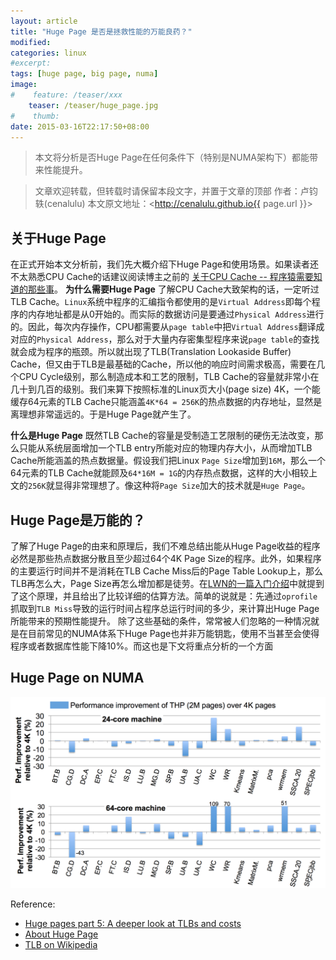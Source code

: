 ```yaml
---
layout: article
title: "Huge Page 是否是拯救性能的万能良药？"
modified:
categories: linux
#excerpt:
tags: [huge page, big page, numa]
image:
#    feature: /teaser/xxx
    teaser: /teaser/huge_page.jpg
#    thumb:
date: 2015-03-16T22:17:50+08:00
---
```



> 本文将分析是否Huge Page在任何条件下（特别是NUMA架构下）都能带来性能提升。

> 文章欢迎转载，但转载时请保留本段文字，并置于文章的顶部
> 作者：卢钧轶(cenalulu)
> 本文原文地址：<http://cenalulu.github.io{{ page.url }}>

## 关于Huge Page

在正式开始本文分析前，我们先大概介绍下Huge Page和使用场景。如果读者还不太熟悉CPU Cache的话建议阅读博主之前的 [关于CPU Cache -- 程序猿需要知道的那些事](http://cenalulu.github.io/linux/all-about-cpu-cache/)。
**为什么需要Huge Page**
了解CPU Cache大致架构的话，一定听过TLB Cache。`Linux`系统中程序的汇编指令都使用的是`Virtual Address`即每个程序的内存地址都是从0开始的。而实际的数据访问是要通过`Physical Address`进行的。因此，每次内存操作，CPU都需要从`page table`中把`Virtual Address`翻译成对应的`Physical Address`，那么对于大量内存密集型程序来说`page table`的查找就会成为程序的瓶颈。所以就出现了TLB(Translation Lookaside Buffer) Cache，但又由于TLB是最基础的Cache，所以他的响应时间需求极高，需要在几个CPU Cycle级别，那么制造成本和工艺的限制，TLB Cache的容量就非常小在几十到几百的级别。我们来算下按照标准的Linux页大小(page size) 4K，一个能缓存64元素的TLB Cache只能涵盖`4K*64 = 256K`的热点数据的内存地址，显然是离理想非常遥远的。于是Huge Page就产生了。

**什么是Huge Page**
既然TLB Cache的容量是受制造工艺限制的硬伤无法改变，那么只能从系统层面增加一个TLB entry所能对应的物理内存大小，从而增加TLB Cache所能涵盖的热点数据量。假设我们把Linux `Page Size`增加到`16M`，那么一个64元素的TLB Cache就能顾及`64*16M = 1G`的内存热点数据，这样的大小相较上文的`256K`就显得非常理想了。像这种将`Page Size`加大的技术就是`Huge Page`。

## Huge Page是万能的？

了解了Huge Page的由来和原理后，我们不难总结出能从Huge Page收益的程序必然是那些热点数据分散且至少超过64个4K Page Size的程序。此外，如果程序的主要运行时间并不是消耗在TLB Cache Miss后的Page Table Lookup上，那么TLB再怎么大，Page Size再怎么增加都是徒劳。在[LWN的一篇入门介绍](http://lwn.net/Articles/379748/)中就提到了这个原理，并且给出了比较详细的估算方法。简单的说就是：先通过`oprofile`抓取到`TLB Miss`导致的运行时间占程序总运行时间的多少，来计算出Huge Page所能带来的预期性能提升。
除了这些基础的条件，常常被人们忽略的一种情况就是在目前常见的NUMA体系下Huge Page也并非万能钥匙，使用不当甚至会使得程序或者数据库性能下降10%。而这也是下文将重点分析的一个方面

## Huge Page on NUMA

![perf_test](/images/linux/huge_page/perf_test.png)









Reference:

- [Huge pages part 5: A deeper look at TLBs and costs](http://lwn.net/Articles/379748/)
- [About Huge Page](https://www.kernel.org/doc/Documentation/vm/hugetlbpage.txt)
- [TLB on Wikipedia](http://en.wikipedia.org/wiki/Translation_lookaside_buffer)
